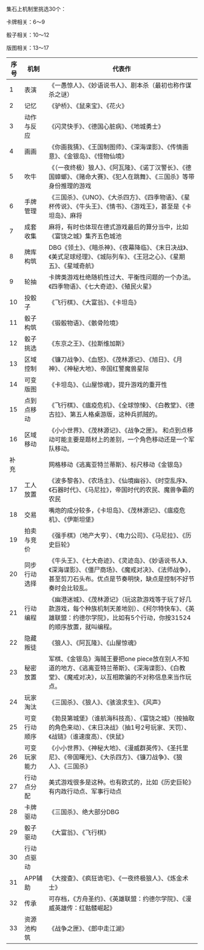 集石上机制里挑选30个：

卡牌相关：6～9

骰子相关：10～12

版图相关：13～17

| 序号 | 机制         | 代表作                                                       |
| ---- | ------------ | ------------------------------------------------------------ |
| 1    | 表演         | 《一愚惊人》、《妙语说书人》、剧本杀（最初也称作谋杀之谜）   |
| 2    | 记忆         | 《驴桥》、《鼠来宝》、《花火》                               |
| 3    | 动作与反应   | 《闪灵快手》、《德国心脏病》、《地城勇士》                   |
| 4    | 画画         | 《你画我猜》、《王国制图师》、《深海谍影》、《传情画意》、《金银岛》、《怪物仙境》 |
| 5    | 吹牛         | 《（一夜终极）狼人》、《阿瓦隆》、《诺丁汉警长》、《德国蟑螂》、《赌命大赛》、《犯人在跳舞》、《三国杀》等带身份推理的游戏 |
| 6    | 手牌管理     | 《三国杀》、《UNO》、《大杀四方》、《四季物语》、《星杯传说》、《牛头王》、《情书》、《游戏王》，甚至是《卡坦岛》、麻将 |
| 7    | 成套收集     | 麻将，有时也体现在德式游戏最后的算分当中，比如《富饶之城》集齐五色城池 |
| 8    | 牌库构筑     | DBG《领土》、《暗杀神》、《夜幕降临》、《末日决战》、《美式足球经理》、《城际列车》、《王冠之心》、《星期五》、《星域奇航》 |
| 9    | 轮抽         | 卡牌类游戏杜绝随机性过大、平衡性问题的一个办法。《四季物语》、《七大奇迹》、《殖民火星》 |
| 10   | 投骰子       | 《飞行棋》、《大富翁》、《卡坦岛》                           |
| 11   | 骰子构筑     | 《锻骰物语》、《骸骨险境》                                   |
| 12   | 骰子挑选     | 《东京之王》、《拉斯维加斯》                                 |
| 13   | 区域控制     | 《镰刀战争》、《血怒》、《茂林源记》、《旭日》、《月神》、《神秘大地》、帝国红警魔兽星际 |
| 14   | 可变版图     | 《卡坦岛》、《山屋惊魂》，提升游戏的重开性                   |
| 15   | 点到点移动   | 《飞行棋》、《瘟疫危机》、《全球惊悚》、《白教堂》、《德古拉》、第五人格桌游版，这种兵抓贼的。 |
| 16   | 区域移动     | 《小小世界》、《茂林源记》、《战争之匣》。 和点到点移动可能主要是题材上的差别，一个角色移动还是一个军队移动。 |
| 补充 |              | 网格移动《逃离亚特兰蒂斯》、标尺移动《金银岛》               |
| 17   | 工人放置     | 《波多黎各》、《农场主》、《仙境幽谷》、《时空乱序》、《石器时代》、《马尼拉》，帝国时代的农民、魔兽争霸的农民 |
| 18   | 交易         | 嘴炮的成分较多，《卡坦岛》、《茂林源记》、《瘟疫危机》、《伊斯坦堡》 |
| 19   | 拍卖与竞价   | 《强手棋》（地产大亨）、《电力公司》、《马尼拉》、《历史巨轮》 |
| 20   | 同步行动选择 | 《牛头王》、《七大奇迹》、《灵迹岛》、《妙语说书人》、《深海谍影》、《僵尸商场》、《魔戒对决》、《法师战争》，甚至剪刀石头布。优点是节奏明快，缺点是控制不好节奏时会比较乱。 |
| 21   | 行动编程     | 《幽港迷城》、《茂林源记》（玩这款游戏等于玩了好几款游戏，每个种族机制天差地别）、《柯尔特快车》、《英雄联盟：约德尔学院》，比如有5个行动，你按31524的顺序放置，就叫编程。 |
| 22   | 隐藏叛徒     | 《狼人》、《阿瓦隆》、《山屋惊魂》                           |
| 23   | 秘密放置     | 军棋、《金银岛》海贼王要把one piece放在别人不知道的地方、《逃离亚特兰蒂斯》、《深海谍影》、《白教堂》、《魔戒对决》，以互相欺骗的不对称信息来当作玩点。 |
| 24   | 玩家淘汰     | 《三国杀》、《狼人》、《骇浪求生》、《风声》                 |
| 25   | 可变行动顺序 | 《勃艮第城堡》（谁航海科技高）、《富饶之城》（按抽取的角色来动）、《末日决战》（抽1号2号玩家、天罚）、《战链》（谁速度高）、《侠鼠》 |
| 26   | 可变玩家能力 | 《小小世界》、《神秘大地》、《漫威群英传》、《圣托里尼》、《帝国曙光》、《大杀四方》、《镰刀战争》、《狼人》、《三国杀》 |
| 27   | 行动点分配   | 美式游戏很多是这种。也有欧式的，比如《历史巨轮》有内政行动点、军事行动点 |
| 28   | 卡牌驱动     | 《三国杀》、绝大部分DBG                                      |
| 29   | 骰子驱动     | 《大富翁》、《飞行棋》                                       |
| 30   | 行动点驱动   |                                                              |
| 31   | APP辅助      | 《大搜查》、《疯狂诡宅》、《一夜终极狼人》、《炼金术士》     |
| 32   | 传承         | 可存档，《方舟圣约》、《英雄联盟：约德尔学院》、《漫威英雄传：红骷髅崛起》 |
| 33   | 资源池构筑   | 《战争之匣》、《郎中走江湖》                                 |

